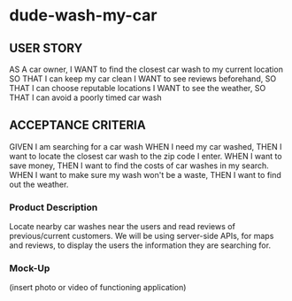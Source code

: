 # dude-wash-my-car

## USER STORY
AS A car owner, I WANT to find the closest car wash to my current location
SO THAT I can keep my car clean
I WANT to see reviews beforehand, SO THAT I can choose reputable locations
I WANT to see the weather, SO THAT I can avoid a poorly timed car wash


## ACCEPTANCE CRITERIA 
GIVEN I am searching for a car wash
WHEN I need my car washed,
THEN I want to locate the closest car wash to the zip code I enter.
WHEN I want to save money,
THEN I want to find the costs of car washes in my search.
WHEN I want to make sure my wash won't be a waste, 
THEN I want to find out the weather. 


### Product Description
Locate nearby car washes near the users and read reviews of previous/current customers. We will be using server-side APIs, for maps and reviews, to display the users the information they 
are searching for. 

### Mock-Up
(insert photo or video of functioning application)